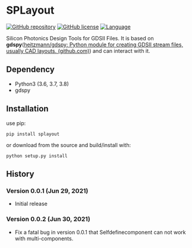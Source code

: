 

# SPLayout
[![GitHub repository](https://img.shields.io/badge/github-SPLayout-blue)](https://github.com/Hideousmon/SPLayout) [![GitHub license](https://img.shields.io/badge/lisence-GNU--3.0-green)](https://github.com/Hideousmon/SPLayout/blob/main/LICENSE) [![Language](https://img.shields.io/badge/make%20with-Python-red)]()

 Silicon Photonics Design Tools for GDSII Files. It is based on **gdspy**([heitzmann/gdspy: Python module for creating GDSII stream files, usually CAD layouts. (github.com)](https://github.com/heitzmann/gdspy)) and can interact with it.

## Dependency
* Python3 (3.6, 3.7, 3.8)
* gdspy

## Installation

use pip:

```
pip install splayout
```

or download from the source and build/install with:

```
python setup.py install
```

## History

### Version 0.0.1 (Jun 29, 2021)

* Initial release

### Version 0.0.2 (Jun 30, 2021)

* Fix a fatal bug in version 0.0.1 that Selfdefinecomponent can not work with multi-components.